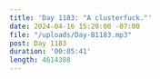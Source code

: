 ```yaml
---
title: 'Day 1183: "A clusterfuck."'
date: 2024-04-16 15:20:00 -07:00
file: "/uploads/Day-B1183.mp3"
post: Day 1183
duration: '00:05:41'
length: 4614388
---
```


